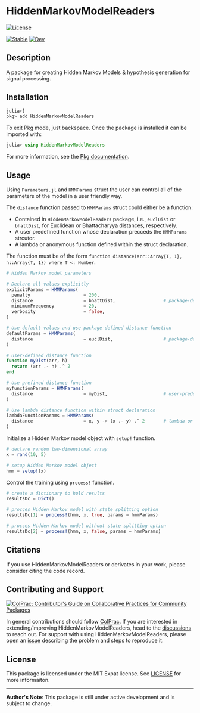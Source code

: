 # HiddenMarkovModelReaders

<!--[![Latest Release](https://img.shields.io/github/release/DanielRivasMD/HiddenMarkovModelReaders.jl.svg)]-->

[![License](https://img.shields.io/badge/License-MIT-yellow.svg)](https://opensource.org/licenses/MIT)

[![Stable](https://img.shields.io/badge/docs-stable-blue.svg)](https://DanielRivasMD.github.io/HiddenMarkovModelReaders.jl/stable)
[![Dev](https://img.shields.io/badge/docs-dev-blue.svg)](https://DanielRivasMD.github.io/HiddenMarkovModelReaders.jl/dev)


 ## Description

A package for creating Hidden Markov Models & hypothesis generation for signal processing.

## Installation

```julia
julia>]
pkg> add HiddenMarkovModelReaders
```

To exit Pkg mode, just backspace. Once the package is installed it can be imported with:

```julia
julia> using HiddenMarkovModelReaders
```

For more information, see the [Pkg documentation](https://docs.julialang.org/en/v1/stdlib/Pkg/).

## Usage

Using `Parameters.jl` and `HMMParams` struct the user can control all of the parameters of the model in a user friendly way.

The `distance` function passed to `HMMParams` struct could either be a function:
- Contained in `HiddenMarkovModelReaders` package, i.e., `euclDist` or `bhattDist`, for Euclidean or Bhattacharyya distances, respectively.
- A user predefined function whose declaration precceds the `HMMParams` strcutor.
- A lambda or anonymous function defined within the struct declaration.

The function must be of the form `function distance(arr::Array{T, 1}, h::Array{T, 1}) where T <: Number`.

```julia
# Hidden Markov model parameters

# Declare all values explicitly
explicitParams = HMMParams(
  penalty                    = 200,
  distance                   = bhattDist,                  # package-defined distance function
  minimumFrequency           = 20,
  verbosity                  = false,
)

# Use default values and use package-defined distance function
defaultParams = HMMParams(
  distance                   = euclDist,                   # package-defined distance function
)

# User-defined distance function
function myDist(arr, h)
  return (arr .- h) .^ 2
end

# Use prefined distance function
myfunctionParams = HMMParams(
  distance                   = myDist,                     # user-predefined distance function
)

# Use lambda distance function within struct declaration
lambdaFunctionParams = HMMParams(
  distance                   = x, y -> (x .- y) .^ 2       # lambda or anonymous distance function
)

```

Initialize a Hidden Markov model object with `setup!` function.

```julia
# declare random two-dimensional array
x = rand(10, 5)

# setup Hidden Markov model object
hmm = setup!(x)
```

Control the training using `process!` function.

```julia
# create a dictionary to hold results
resultsDc = Dict()

# procces Hidden Markov model with state splitting option
resultsDc[1] = process!(hmm, x, true, params = hmmParams)

# procces Hidden Markov model without state splitting option
resultsDc[2] = process!(hmm, x, false, params = hmmParams)
```

## Citations

If you use HiddenMarkovModelReaders or derivates in your work, please consider citing the code record.

## Contributing and Support

[![ColPrac: Contributor's Guide on Collaborative Practices for Community Packages](https://img.shields.io/badge/ColPrac-Contributor's%20Guide-blueviolet)](https://github.com/SciML/ColPrac)

In general contributions should follow [ColPrac](https://github.com/SciML/ColPrac). If you are interested in extending/improving HiddenMarkovModelReaders, head to the [discussions](https://github.com/DanielRivasMD/HiddenMarkovModelReaders/discussions) to reach out. For support with using HiddenMarkovModelReaders, please open an [issue](https://github.com/DanielRivasMD/HiddenMarkovModelReaders/issues/new/) describing the problem and steps to reproduce it.

## License

This package is licensed under the MIT Expat license. See [LICENSE](LICENSE) for more informaiton.

---

**Author's Note**: This package is still under active development and is subject to change.
